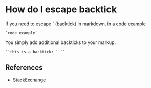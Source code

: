 # How do I escape backtick

If you need to escape ` (backtick) in markdown, in a code example

```
`code example`
```

You simply add additional backticks to your markup.

```
``this is a backtick: ` ``
```

## References

- [StackExchange](https://meta.stackexchange.com/questions/82718/how-do-i-escape-a-backtick-in-markdown)

